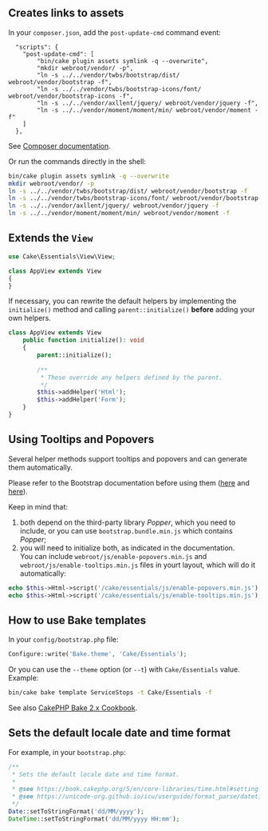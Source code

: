 ## Creates links to assets
In your `composer.json`, add the `post-update-cmd` command event:
```
  "scripts": {
    "post-update-cmd": [
        "bin/cake plugin assets symlink -q --overwrite",
        "mkdir webroot/vendor/ -p",
        "ln -s ../../vendor/twbs/bootstrap/dist/ webroot/vendor/bootstrap -f",
        "ln -s ../../vendor/twbs/bootstrap-icons/font/ webroot/vendor/bootstrap-icons -f",
        "ln -s ../../vendor/axllent/jquery/ webroot/vendor/jquery -f",
        "ln -s ../../vendor/moment/moment/min/ webroot/vendor/moment -f"
    ]
  },
```

See [Composer documentation](https://getcomposer.org/doc/articles/scripts.md#command-events).

Or run the commands directly in the shell:
```bash
bin/cake plugin assets symlink -q --overwrite
mkdir webroot/vendor/ -p
ln -s ../../vendor/twbs/bootstrap/dist/ webroot/vendor/bootstrap -f
ln -s ../../vendor/twbs/bootstrap-icons/font/ webroot/vendor/bootstrap-icons -f
ln -s ../../vendor/axllent/jquery/ webroot/vendor/jquery -f
ln -s ../../vendor/moment/moment/min/ webroot/vendor/moment -f
```

## Extends the `View`
```php
use Cake\Essentials\View\View;

class AppView extends View
{
}
```

If necessary, you can rewrite the default helpers by implementing the `initialize()` method and calling
    `parent::initialize()` **before** adding your own helpers.

```php
class AppView extends View
    public function initialize(): void
    {
        parent::initialize();
    
        /**
         * These override any helpers defined by the parent.
         */
        $this->addHelper('Html');
        $this->addHelper('Form');
    }
}
```

## Using Tooltips and Popovers

Several helper methods support tooltips and popovers and can generate them automatically.

Please refer to the Bootstrap documentation before using them ([here](https://getbootstrap.com/docs/5.3/components/popovers) and [here](https://getbootstrap.com/docs/5.3/components/tooltips)).

Keep in mind that:
1) both depend on the third-party library _Popper_, which you need to include, or you can use `bootstrap.bundle.min.js` which contains _Popper_;
2) you will need to initialize both, as indicated in the documentation.  
You can include `webroot/js/enable-popovers.min.js` and `webroot/js/enable-tooltips.min.js` files in yourt layout, which will do it automatically:
```php
echo $this->Html->script('/cake/essentials/js/enable-popovers.min.js');
echo $this->Html->script('/cake/essentials/js/enable-tooltips.min.js');
```

## How to use Bake templates
In your `config/bootstrap.php` file:
```php
Configure::write('Bake.theme', 'Cake/Essentials');
```

Or you can use the `--theme` option (or `--t`) with `Cake/Essentials` value.  
Example:
```bash
bin/cake bake template ServiceStops -t Cake/Essentials -f
```

See also [CakePHP Bake 2.x Cookbook](https://book.cakephp.org/bake/2/en/development.html#creating-a-bake-theme).

## Sets the default locale date and time format
For example, in your `bootstrap.php`:
```php
/**
 * Sets the default locale date and time format.
 *
 * @see https://book.cakephp.org/5/en/core-libraries/time.html#setting-the-default-locale-and-format-string
 * @see https://unicode-org.github.io/icu/userguide/format_parse/datetime/#datetime-format-syntax
 */
Date::setToStringFormat('dd/MM/yyyy');
DateTime::setToStringFormat('dd/MM/yyyy HH:mm');
```
